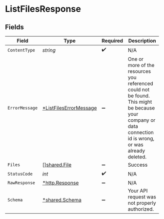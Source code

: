 # ListFilesResponse


## Fields

| Field                                                                                                                                                      | Type                                                                                                                                                       | Required                                                                                                                                                   | Description                                                                                                                                                |
| ---------------------------------------------------------------------------------------------------------------------------------------------------------- | ---------------------------------------------------------------------------------------------------------------------------------------------------------- | ---------------------------------------------------------------------------------------------------------------------------------------------------------- | ---------------------------------------------------------------------------------------------------------------------------------------------------------- |
| `ContentType`                                                                                                                                              | *string*                                                                                                                                                   | :heavy_check_mark:                                                                                                                                         | N/A                                                                                                                                                        |
| `ErrorMessage`                                                                                                                                             | [*ListFilesErrorMessage](../../models/operations/listfileserrormessage.md)                                                                                 | :heavy_minus_sign:                                                                                                                                         | One or more of the resources you referenced could not be found.<br/>This might be because your company or data connection id is wrong, or was already deleted. |
| `Files`                                                                                                                                                    | [][shared.File](../../models/shared/file.md)                                                                                                               | :heavy_minus_sign:                                                                                                                                         | Success                                                                                                                                                    |
| `StatusCode`                                                                                                                                               | *int*                                                                                                                                                      | :heavy_check_mark:                                                                                                                                         | N/A                                                                                                                                                        |
| `RawResponse`                                                                                                                                              | [*http.Response](https://pkg.go.dev/net/http#Response)                                                                                                     | :heavy_minus_sign:                                                                                                                                         | N/A                                                                                                                                                        |
| `Schema`                                                                                                                                                   | [*shared.Schema](../../models/shared/schema.md)                                                                                                            | :heavy_minus_sign:                                                                                                                                         | Your API request was not properly authorized.                                                                                                              |